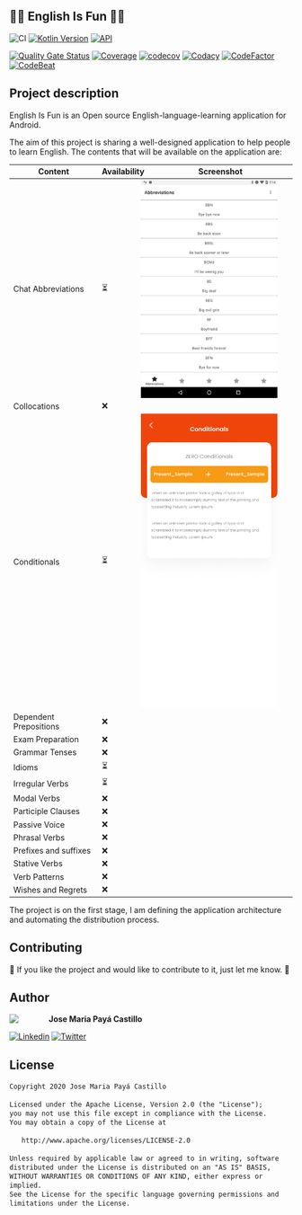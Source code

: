 ## :guardsman: English Is Fun :guardsman:
![CI](https://github.com/jpaya17/englishisfun/workflows/CI/badge.svg)
[![Kotlin Version](https://img.shields.io/badge/kotlin-1.4.10-blue.svg)](http://kotlinlang.org/)
[![API](https://img.shields.io/badge/Android-5.0%2B-green.svg?style=flat)](https://android-arsenal.com/api?level=21)

[![Quality Gate Status](https://sonarcloud.io/api/project_badges/measure?project=jpaya17_englishisfun&metric=alert_status)](https://sonarcloud.io/dashboard?id=jpaya17_englishisfun)
[![Coverage](https://sonarcloud.io/api/project_badges/measure?project=jpaya17_englishisfun&metric=coverage)](https://sonarcloud.io/dashboard?id=jpaya17_englishisfun)
[![codecov](https://codecov.io/gh/jpaya17/englishisfun/branch/master/graph/badge.svg?token=7VESBH4E6N)](https://codecov.io/gh/jpaya17/englishisfun)
[![Codacy](https://api.codacy.com/project/badge/Grade/c5eaf30c01da4cdeb3807a3bf3d98a70)](https://www.codacy.com/manual/jpaya17/englishisfun?utm_source=github.com&amp;utm_medium=referral&amp;utm_content=jpaya17/englishisfun&amp;utm_campaign=Badge_Grade)
[![CodeFactor](https://www.codefactor.io/repository/github/jpaya17/englishisfun/badge)](https://www.codefactor.io/repository/github/jpaya17/englishisfun)
[![CodeBeat](https://codebeat.co/badges/a21017bf-884a-41bf-8658-c0cfbb7c43fe)](https://codebeat.co/projects/github-com-jpaya17-englishisfun-master)

## Project description

English Is Fun is an Open source English-language-learning application for Android.

The aim of this project is sharing a well-designed application to help people to learn English. The contents that will be available
on the application are:

| Content                | Availability             | Screenshot                                                                      |
| ---------------------- |------------------------- | ------------------------------------------------------------------------------- |
| Chat Abbreviations     | :hourglass_flowing_sand: | <img src="screenshots/abbreviations.png" width="250" align="right" hspace="20"> |
| Collocations           | :x:                      |                                                                                 |
| Conditionals           | :hourglass_flowing_sand: | <img src="screenshots/conditionals.png" width="250" align="right" hspace="20">  |
| Dependent Prepositions | :x:                      |                                                                                 |
| Exam Preparation       | :x:                      |                                                                                 |
| Grammar Tenses         | :x:                      |                                                                                 |
| Idioms                 | :hourglass_flowing_sand: |                                                                                 |
| Irregular Verbs        | :hourglass_flowing_sand: |                                                                                 |
| Modal Verbs            | :x:                      |                                                                                 |
| Participle Clauses     | :x:                      |                                                                                 |
| Passive Voice          | :x:                      |                                                                                 |
| Phrasal Verbs          | :x:                      |                                                                                 |
| Prefixes and suffixes  | :x:                      |                                                                                 |
| Stative Verbs          | :x:                      |                                                                                 |
| Verb Patterns          | :x:                      |                                                                                 |
| Wishes and Regrets     | :x:                      |                                                                                 |

The project is on the first stage, I am defining the application architecture and automating the distribution process.

## Contributing

:loudspeaker: If you like the project and would like to contribute to it, just let me know. :loudspeaker:

## Author

<a href="https://www.linkedin.com/in/jpayacastillo" target="_blank">
  <img src="https://avatars0.githubusercontent.com/u/30294138?s=400&u=bd6e5ddff1df0d632b93855da0300410854b806e&v=4" width="70" align="left">
</a>

**Jose Maria Payá Castillo**

[![Linkedin](https://img.shields.io/badge/-linkedin-grey?logo=linkedin)](https://www.linkedin.com/in/jpayacastillo)
[![Twitter](https://img.shields.io/badge/-twitter-grey?logo=twitter)](https://twitter.com/JoseMpaya)

## License

    Copyright 2020 Jose Maria Payá Castillo

    Licensed under the Apache License, Version 2.0 (the "License");
    you may not use this file except in compliance with the License.
    You may obtain a copy of the License at

       http://www.apache.org/licenses/LICENSE-2.0

    Unless required by applicable law or agreed to in writing, software
    distributed under the License is distributed on an "AS IS" BASIS,
    WITHOUT WARRANTIES OR CONDITIONS OF ANY KIND, either express or implied.
    See the License for the specific language governing permissions and
    limitations under the License.
